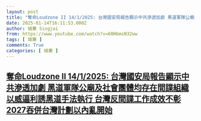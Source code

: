 ```yaml
---
layout: post
title: "奪命Loudzone II 14/1/2025: 台灣國安局報告顯示中共滲透加劇 黑道軍隊公廟及社會團體均存在間諜組織 以威逼利誘黑道手法執行 台灣反間諜工作成效不彰 2027吞併台灣計劃以內亂開始"
date: 2025-01-14T16:11:53.000Z
author: 城寨 Singjai
from: https://www.youtube.com/watch?v=60HbmsN32ww
tags: [ 城寨 ]
comments: True
categories: [ 城寨 ]
---
```

<!--1736871113000-->
[奪命Loudzone II 14/1/2025: 台灣國安局報告顯示中共滲透加劇 黑道軍隊公廟及社會團體均存在間諜組織 以威逼利誘黑道手法執行 台灣反間諜工作成效不彰 2027吞併台灣計劃以內亂開始](https://www.youtube.com/watch?v=60HbmsN32ww)
------

<div>

</div>
